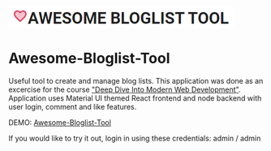 ![Awesome Bloglist Tool](https://github.com/PasiP/Awesome-Bloglist-Tool/blob/master/Header-picture.PNG)

# Awesome-Bloglist-Tool
Useful tool to create and manage blog lists. This application was done as an excercise for the course ["Deep Dive Into Modern Web Development"](https://fullstackopen.com/en). Application uses Material UI themed React frontend and node backend with user login, comment and like features.

DEMO: [Awesome-Bloglist-Tool](https://awesome-bloglist-tool.herokuapp.com/) 

If you would like to try it out, login in using these credentials: admin / admin
